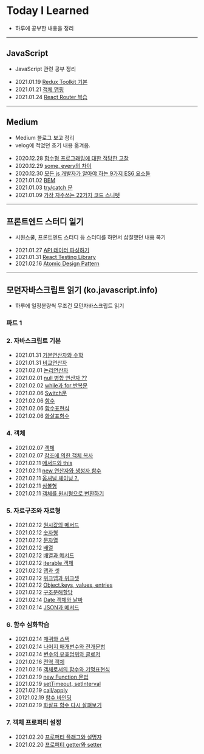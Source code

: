 # Today I Learned

- 하루에 공부한 내용을 정리

---

## JavaScript

- JavaScript 관련 공부 정리

* 2021.01.19 [Redux Toolkit 기본](./JavaScript/007_ReduxToolkit.md)
* 2021.01.21 [객체 맵핑](./JavaScript/008_Mapping.md)
* 2021.01.24 [React Router 복습](./JavaScript/009_ReactRouterDom.md)

---

## Medium

- Medium 블로그 보고 정리
- velog에 적었던 초기 내용 옮겨옴.

* 2020.12.28 [함수형 프로그래밍에 대한 적당한 고찰](./Medium/001_FunctionalProgramming.md)
* 2020.12.29 [some, every의 차이](./Medium/002_SomeAndEvery.md)
* 2020.12.30 [모든 js 개발자가 알아야 하는 9가지 ES6 요소들](./Medium/003_9FeaturesJS.md)
* 2021.01.02 [BEM](./Medium/004_BEM.md)
* 2021.01.03 [try/catch 문](./Medium/005_TryCatch.md)
* 2021.01.09 [가장 자주쓰는 22가지 코드 스니펫](./Medium/006_22CodeSnippets.md)

---

## 프론트엔드 스터디 일기

- 시원스쿨, 프론트엔드 스터디 등 스터디를 하면서 삽질했던 내용 복기

* 2021.01.27 [API 데이터 파싱하기](./frontstudy/010_dataparsing.md)
* 2021.01.31 [React Testing Library](./FrontStudy/011_ReactTesting.md)
* 2021.02.16 [Atomic Design Pattern](./FrontStudy/019_AtomicPattern.md)

---

## 모던자바스크립트 읽기 (ko.javascript.info)

- 하루에 일정분량씩 무조건 모던자바스크립트 읽기

### 파트 1

### 2. 자바스크립트 기본

- 2021.01.31 [기본연산자와 수학](./JavascriptInfo/02_Fundamentals/011_0208operators.md)
- 2021.01.31 [비교연산자](./JavascriptInfo/02_Fundamentals/011_0209comparison.md)
- 2021.02.01 [논리연산자](./JavascriptInfo/02_Fundamentals/012_0211logicalOperators.md)
- 2021.02.01 [null 병합 연산자 ??](./JavascriptInfo/02_Fundamentals/012_0212Nullish.md)
- 2021.02.02 [while과 for 반복문](./JavascriptInfo/02_Fundamentals/013_0213WhileFor.md)
- 2021.02.06 [Switch문](./JavascriptInfo/02_Fundamentals/014_0214Switch.md)
- 2021.02.06 [함수](./JavascriptInfo/02_Fundamentals/014_0215FunctionBasic.md)
- 2021.02.06 [함수표현식](./JavascriptInfo/02_Fundamentals/014_0216FunctionExpression.md)
- 2021.02.06 [화살표함수](./JavascriptInfo/02_Fundamentals/014_0217ArrowFunction.md)

### 4. 객체

- 2021.02.07 [객체](./JavascriptInfo/04_ObjectBasics/015_0401Object.md)
- 2021.02.07 [참조에 의한 객체 복사](./JavascriptInfo/04_ObjectBasics/015_0402ObjectCopy.md)
- 2021.02.11 [메서드와 this](./JavascriptInfo/04_ObjectBasics/016_0404ObjectMethods.md)
- 2021.02.11 [new 연산자와 생성자 함수](./JavascriptInfo/04_ObjectBasics/016_0405ConstructorNew.md)
- 2021.02.11 [옵셔널 체이닝 ?.](./JavascriptInfo/04_ObjectBasics/016_0406OptinalChaining.md)
- 2021.02.11 [심볼형](./JavascriptInfo/04_ObjectBasics/016_0407Symbol.md)
- 2021.02.11 [객체를 원시형으로 변환하기](./JavascriptInfo/04_ObjectBasics/016_ObjectToprimitive.md)

### 5. 자료구조와 자료형

- 2021.02.12 [원시값의 메서드](./JavascriptInfo/05_DataTypes/017_0501Primitive.md)
- 2021.02.12 [숫자형](./JavascriptInfo/05_DataTypes/017_0502Number.md)
- 2021.02.12 [문자열](./JavascriptInfo/05_DataTypes/017_0503String.md)
- 2021.02.12 [배열](./JavascriptInfo/05_DataTypes/017_0504Array.md)
- 2021.02.12 [배열과 메서드](./JavascriptInfo/05_DataTypes/017_0505ArrayMethods.md)
- 2021.02.12 [iterable 객체](./JavascriptInfo/05_DataTypes/017_0506Iterable.md)
- 2021.02.12 [맵과 셋](./JavascriptInfo/05_DataTypes/017_0507MapSet.md)
- 2021.02.12 [위크맵과 위크셋](./JavascriptInfo/05_DataTypes/017_0508Weak.md)
- 2021.02.12 [Object.keys, values, entries](./JavascriptInfo/05_DataTypes/017_0509.KeysValues.md)
- 2021.02.12 [구조분해할당](./JavascriptInfo/05_DataTypes/017_0510Destructuring.md)
- 2021.02.14 [Date 객체와 날짜](./JavascriptInfo/05_DataTypes/018_0511Date.md)
- 2021.02.14 [JSON과 메서드](./JavascriptInfo/05_DataTypes/018_0512JsonMethod.md)

### 6. 함수 심화학습

- 2021.02.14 [재귀와 스택](./JavascriptInfo/06_AdvancedFunction/018_0601_recursion.md)
- 2021.02.14 [나머지 매개변수와 전개문법](./JavascriptInfo/06_AdvancedFunction/018_0602RestParameters.md)
- 2021.02.14 [변수의 유효범위와 클로저](./JavascriptInfo/06_AdvancedFunction/018_0603Closure.md)
- 2021.02.16 [전역 객체](./JavascriptInfo/06_AdvancedFunction/019_0605_GlobalObject.md)
- 2021.02.16 [객체로서의 함수와 기명표현식](./JavascriptInfo/06_AdvancedFunction/019_0606_FunctionObject.md)
- 2021.02.19 [new Function 문법](./JavascriptInfo/06_AdvancedFunction/020_0607_NewFunction.md)
- 2021.02.19 [setTimeout, setInterval](./JavascriptInfo/06_AdvancedFunction/020_0608_setTimeout.md)
- 2021.02.19 [call/apply](./JavascriptInfo/06_AdvancedFunction/020_0609_CallApply.md)
- 20121.02.19 [함수 바인딩](./JavascriptInfo/06_AdvancedFunction/020_0610_Bind.md)
- 2021.02.19 [화살표 함수 다시 살펴보기](./JavascriptInfo/06_AdvancedFunction/020_0611_ArrowFunction.md)

### 7. 객체 프로퍼티 설정

- 2021.02.20 [프로퍼티 플래그와 설명자](./JavascriptInfo/07_ObjectProperties/021_0701_Property.md)
- 2021.02.20 [프로퍼티 getter와 setter](./JavascriptInfo/07_ObjectProperties/021_0702_GetterSetter.md)
